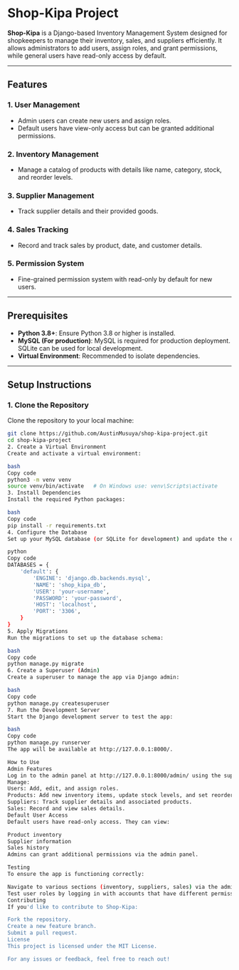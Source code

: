 
# Shop-Kipa Project

**Shop-Kipa** is a Django-based Inventory Management System designed for shopkeepers to manage their inventory, sales, and suppliers efficiently. It allows administrators to add users, assign roles, and grant permissions, while general users have read-only access by default.

---

## Features

### 1. **User Management**
   - Admin users can create new users and assign roles.  
   - Default users have view-only access but can be granted additional permissions.

### 2. **Inventory Management**
   - Manage a catalog of products with details like name, category, stock, and reorder levels.

### 3. **Supplier Management**
   - Track supplier details and their provided goods.

### 4. **Sales Tracking**
   - Record and track sales by product, date, and customer details.

### 5. **Permission System**
   - Fine-grained permission system with read-only by default for new users.

---

## Prerequisites

- **Python 3.8+**: Ensure Python 3.8 or higher is installed.
- **MySQL (For production)**: MySQL is required for production deployment. SQLite can be used for local development.
- **Virtual Environment**: Recommended to isolate dependencies.

---

## Setup Instructions

### 1. Clone the Repository

Clone the repository to your local machine:

```bash
git clone https://github.com/AustinMusuya/shop-kipa-project.git
cd shop-kipa-project
2. Create a Virtual Environment
Create and activate a virtual environment:

bash
Copy code
python3 -m venv venv
source venv/bin/activate   # On Windows use: venv\Scripts\activate
3. Install Dependencies
Install the required Python packages:

bash
Copy code
pip install -r requirements.txt
4. Configure the Database
Set up your MySQL database (or SQLite for development) and update the database configuration in shop_kipa_project/settings.py:

python
Copy code
DATABASES = {
    'default': {
        'ENGINE': 'django.db.backends.mysql',
        'NAME': 'shop_kipa_db',
        'USER': 'your-username',
        'PASSWORD': 'your-password',
        'HOST': 'localhost',
        'PORT': '3306',
    }
}
5. Apply Migrations
Run the migrations to set up the database schema:

bash
Copy code
python manage.py migrate
6. Create a Superuser (Admin)
Create a superuser to manage the app via Django admin:

bash
Copy code
python manage.py createsuperuser
7. Run the Development Server
Start the Django development server to test the app:

bash
Copy code
python manage.py runserver
The app will be available at http://127.0.0.1:8000/.

How to Use
Admin Features
Log in to the admin panel at http://127.0.0.1:8000/admin/ using the superuser credentials.
Manage:
Users: Add, edit, and assign roles.
Products: Add new inventory items, update stock levels, and set reorder points.
Suppliers: Track supplier details and associated products.
Sales: Record and view sales details.
Default User Access
Default users have read-only access. They can view:

Product inventory
Supplier information
Sales history
Admins can grant additional permissions via the admin panel.

Testing
To ensure the app is functioning correctly:

Navigate to various sections (inventory, suppliers, sales) via the admin panel or frontend views.
Test user roles by logging in with accounts that have different permission levels.
Contributing
If you'd like to contribute to Shop-Kipa:

Fork the repository.
Create a new feature branch.
Submit a pull request.
License
This project is licensed under the MIT License.

For any issues or feedback, feel free to reach out!